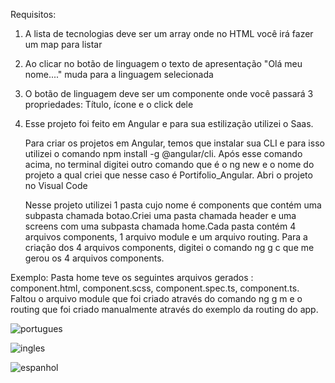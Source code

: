 
Requisitos:

1) A lista de tecnologias deve ser um array onde no HTML você irá fazer um map para listar

2) Ao clicar no botão de linguagem  o texto de apresentação "Olá meu nome...." muda para
a linguagem selecionada

3) O botão de linguagem  deve ser um componente onde você passará 3 propriedades: Título,
ícone e o click dele

4) Esse projeto foi feito em Angular e para sua estilização utilizei o Saas.

    Para criar os projetos em Angular, temos que instalar sua CLI e para isso utilizei o comando
npm install -g @angular/cli.
Após esse comando acima, no terminal digitei outro comando que é o ng new  e o nome do projeto a 
qual criei que nesse caso é Portifolio_Angular. Abri o projeto no Visual Code

    Nesse projeto utilizei 1 pasta cujo nome é components que contém uma subpasta chamada botao.Criei uma pasta 
chamada header e uma screens com uma subpasta chamada home.Cada pasta contém 4 arquivos components, 1 arquivo module e
um arquivo routing. Para a criação dos 4 arquivos components, digitei o comando ng g c que me gerou os 4 arquivos components.

Exemplo: Pasta home teve os seguintes arquivos gerados :
component.html,
component.scss,
component.spec.ts,
component.ts.
    Faltou o arquivo module que foi criado através do comando ng g m e o routing que foi criado manualmente através
do exemplo da routing do app.


![portugues](https://user-images.githubusercontent.com/98665329/207726923-15719394-0827-4576-8269-7d42be95396a.PNG)


![ingles](https://user-images.githubusercontent.com/98665329/207726937-bce02733-25cf-44bb-b58d-8ba0901429de.PNG)


![espanhol](https://user-images.githubusercontent.com/98665329/207726959-6aeead59-b916-498e-adb4-067b4f9580cf.PNG)
